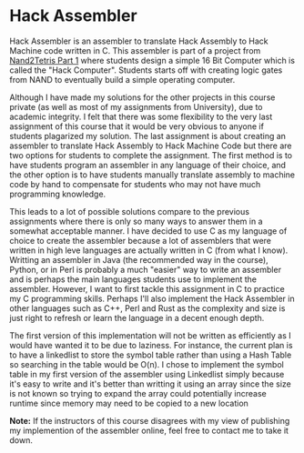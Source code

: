 # Hack Assembler
Hack Assembler is an assembler to translate Hack Assembly to Hack Machine code written in C. This assembler is part of a project from 
[Nand2Tetris Part 1](https://www.coursera.org/learn/build-a-computer?) where students design a simple 16 Bit Computer which is called the "Hack Computer". Students
starts off with creating logic gates from NAND to eventually build a simple operating computer.

Although I have made my solutions for the other projects in this course private (as well as most of my assignments from University), due to academic integrity. I felt that there was some flexibility to the very last assignment 
of this course that it would be very obvious to anyone if students plagarized my solution. The last assignment is about creating an assembler to translate Hack
Assembly to Hack Machine Code but there are two options for students to complete the assignment. The first method is to have students program an assembler in 
any language of their choice, and the other option is to have students manually translate assembly to machine code by hand to compensate for students who may not
have much programming knowledge.

This leads to a lot of possible solutions compare to the previous assignments where there is only so many ways to answer them in a somewhat acceptable manner.
I have decided to use C as my language of choice to create the assembler because a lot of assemblers that were written in high leve languages are actually 
written in C (from what I know). Writting an assembler in Java (the recommended way in the course), Python, or in Perl is probably a much "easier" way to 
write an assembler and is perhaps the main languages students use to implement the assembler. However, I want to first tackle this assignment in C to practice
my C programming skills. Perhaps I'll also implement the Hack Assembler in other languages such as C++, Perl and Rust as the complexity and size is just right
to refresh or learn the language in a decent enough depth.

The first version of this implementation will not be written as efficiently as I would have wanted it to be due to laziness. For instance, the current plan is to
have a linkedlist to store the symbol table rather than using a Hash Table so searching in the table would be O(n). I chose to implement the symbol table in my 
first version of the assembler using Linkedlist simply because it's easy to write and it's better than writting it using an array since the size is not known so
trying to expand the array could potentially increase runtime since memory may need to be copied to a new location

**Note:** If the instructors of this course disagrees with my view of publishing my implemention of the assembler online, feel free to contact me to take it down.
